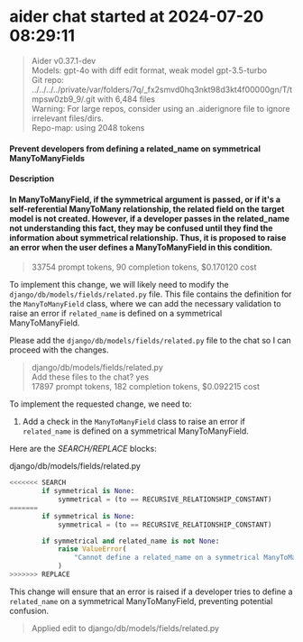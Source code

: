 
# aider chat started at 2024-07-20 08:29:11

> Aider v0.37.1-dev  
> Models: gpt-4o with diff edit format, weak model gpt-3.5-turbo  
> Git repo: ../../../../private/var/folders/7q/_fx2smvd0hq3nkt98d3kt4f00000gn/T/tmpsw0zb9_9/.git with 6,484 files  
> Warning: For large repos, consider using an .aiderignore file to ignore irrelevant files/dirs.  
> Repo-map: using 2048 tokens  

#### Prevent developers from defining a related_name on symmetrical ManyToManyFields  
#### Description  
#### 	  
#### In ManyToManyField, if the symmetrical argument is passed, or if it's a self-referential ManyToMany relationship, the related field on the target model is not created. However, if a developer passes in the related_name not understanding this fact, they may be confused until they find the information about symmetrical relationship. Thus, it is proposed to raise an error when the user defines a ManyToManyField in this condition.  
> 33754 prompt tokens, 90 completion tokens, $0.170120 cost  

To implement this change, we will likely need to modify the `django/db/models/fields/related.py` file. This file contains the definition for the `ManyToManyField` class, where we can add the necessary validation to raise an error if `related_name` is defined on a symmetrical ManyToManyField.

Please add the `django/db/models/fields/related.py` file to the chat so I can proceed with the changes.

> django/db/models/fields/related.py  
> Add these files to the chat? yes  
> 17897 prompt tokens, 182 completion tokens, $0.092215 cost  

To implement the requested change, we need to:

1. Add a check in the `ManyToManyField` class to raise an error if `related_name` is defined on a symmetrical ManyToManyField.

Here are the *SEARCH/REPLACE* blocks:

django/db/models/fields/related.py
```python
<<<<<<< SEARCH
        if symmetrical is None:
            symmetrical = (to == RECURSIVE_RELATIONSHIP_CONSTANT)
=======
        if symmetrical is None:
            symmetrical = (to == RECURSIVE_RELATIONSHIP_CONSTANT)

        if symmetrical and related_name is not None:
            raise ValueError(
                "Cannot define a related_name on a symmetrical ManyToManyField."
            )
>>>>>>> REPLACE
```

This change will ensure that an error is raised if a developer tries to define a `related_name` on a symmetrical ManyToManyField, preventing potential confusion.

> Applied edit to django/db/models/fields/related.py  

